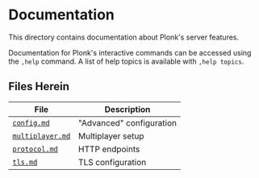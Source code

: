 Documentation
=============
This directory contains documentation about Plonk's server features.  

Documentation for Plonk's interactive commands can be accessed using the
`,help` command.  A list of help topics is available with `,help topics`.

Files Herein
------------

File                                 | Description
-------------------------------------|------------
[`config.md`](./config.md)           | "Advanced" configuration
[`multiplayer.md`](./multiplayer.md) | Multiplayer setup
[`protocol.md`](./protocol.md)       | HTTP endpoints
[`tls.md`](./tls.md)                 | TLS configuration
